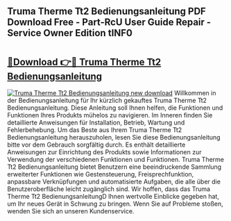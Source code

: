 ## Truma Therme Tt2 Bedienungsanleitung PDF Download Free - Part-RcU User Guide Repair - Service Owner Edition tINF0

# <h2><a href="http://df2z2b8.blite.top/?on=Truma+Therme+Tt2+Bedienungsanleitung">🔗Download 👉🔴 Truma Therme Tt2 Bedienungsanleitung</a></h2>

[![Truma Therme Tt2 Bedienungsanleitung new download](https://i.imgur.com/lujVjoI.png)](http://df2z2b8.blite.top/?on=Truma+Therme+Tt2+Bedienungsanleitung)
Willkommen in der Bedienungsanleitung für Ihr kürzlich gekauftes Truma Therme Tt2 Bedienungsanleitung. Diese Anleitung soll Ihnen helfen, die Funktionen und Funktionen Ihres Produkts mühelos zu navigieren. Im Inneren finden Sie detaillierte Anweisungen für Installation, Betrieb, Wartung und Fehlerbehebung. Um das Beste aus Ihrem Truma Therme Tt2 Bedienungsanleitung herauszuholen, lesen Sie diese Bedienungsanleitung bitte vor dem Gebrauch sorgfältig durch. Es enthält detaillierte Anweisungen zur Einrichtung des Produkts sowie Informationen zur Verwendung der verschiedenen Funktionen und Funktionen. Truma Therme Tt2 Bedienungsanleitung bietet Benutzern eine beeindruckende Sammlung erweiterter Funktionen wie Gestensteuerung, Freisprechfunktion, anpassbare Verknüpfungen und automatisierte Aufgaben, die alle über die Benutzeroberfläche leicht zugänglich sind. Wir hoffen, dass das Truma Therme Tt2 BedienungsanleitungD Ihnen wertvolle Einblicke gegeben hat, um Ihr neues Gerät in Schwung zu bringen. Wenn Sie auf Probleme stoßen, wenden Sie sich an unseren Kundenservice.
